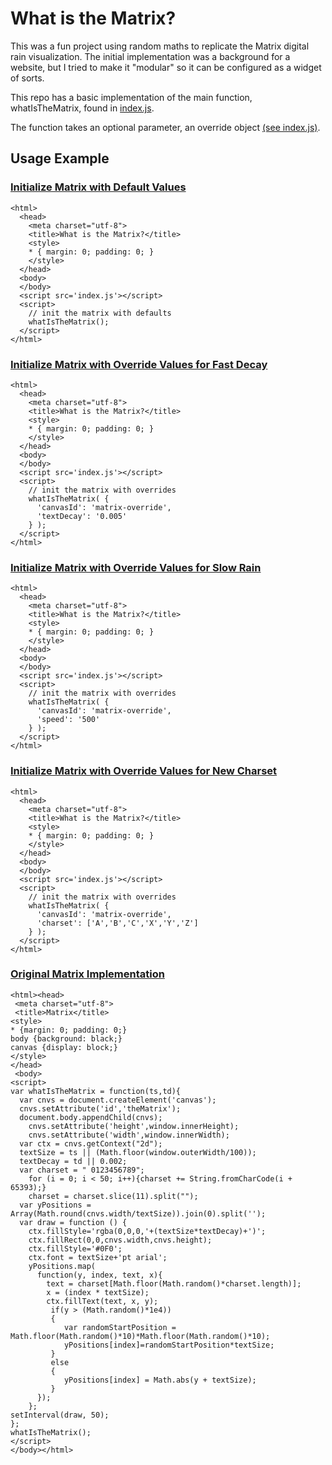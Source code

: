 # What is the Matrix?

This was a fun project using random maths to replicate the Matrix digital rain visualization.  The initial implementation was a background for a website, but I tried to make it "modular" so it can be configured as a widget of sorts.

This repo has a basic implementation of the main function, whatIsTheMatrix, found in [index.js](./index.js).

The function takes an optional parameter, an override object [(see index.js)](./index.js).

## Usage Example

### [Initialize Matrix with Default Values](https://emb417.github.io/what-is-the-matrix/)
```
<html>
  <head>
    <meta charset="utf-8">
    <title>What is the Matrix?</title>
    <style>
    * { margin: 0; padding: 0; }
    </style>
  </head>
  <body>
  </body>
  <script src='index.js'></script>
  <script>
    // init the matrix with defaults
    whatIsTheMatrix();
  </script>
</html>
```

### [Initialize Matrix with Override Values for Fast Decay](https://emb417.github.io/what-is-the-matrix/fast-decay.html)
```
<html>
  <head>
    <meta charset="utf-8">
    <title>What is the Matrix?</title>
    <style>
    * { margin: 0; padding: 0; }
    </style>
  </head>
  <body>
  </body>
  <script src='index.js'></script>
  <script>
    // init the matrix with overrides
    whatIsTheMatrix( {
      'canvasId': 'matrix-override',
      'textDecay': '0.005'
    } );
  </script>
</html>
```

### [Initialize Matrix with Override Values for Slow Rain](https://emb417.github.io/what-is-the-matrix/slow-rain.html)
```
<html>
  <head>
    <meta charset="utf-8">
    <title>What is the Matrix?</title>
    <style>
    * { margin: 0; padding: 0; }
    </style>
  </head>
  <body>
  </body>
  <script src='index.js'></script>
  <script>
    // init the matrix with overrides
    whatIsTheMatrix( {
      'canvasId': 'matrix-override',
      'speed': '500'
    } );
  </script>
</html>
```

### [Initialize Matrix with Override Values for New Charset](https://emb417.github.io/what-is-the-matrix/new-chars.html)
```
<html>
  <head>
    <meta charset="utf-8">
    <title>What is the Matrix?</title>
    <style>
    * { margin: 0; padding: 0; }
    </style>
  </head>
  <body>
  </body>
  <script src='index.js'></script>
  <script>
    // init the matrix with overrides
    whatIsTheMatrix( {
      'canvasId': 'matrix-override',
      'charset': ['A','B','C','X','Y','Z']
    } );
  </script>
</html>
```

### [Original Matrix Implementation](https://emb417.github.io/what-is-the-matrix/vanilla-es5.html)
```
<html><head>
 <meta charset="utf-8">
 <title>Matrix</title>
<style>
* {margin: 0; padding: 0;}
body {background: black;}
canvas {display: block;}
</style>
</head>
 <body>
<script>
var whatIsTheMatrix = function(ts,td){
  var cnvs = document.createElement('canvas');
  cnvs.setAttribute('id','theMatrix');
  document.body.appendChild(cnvs);
    cnvs.setAttribute('height',window.innerHeight);
    cnvs.setAttribute('width',window.innerWidth);
  var ctx = cnvs.getContext("2d");
  textSize = ts || (Math.floor(window.outerWidth/100));
  textDecay = td || 0.002;
  var charset = " 0123456789";
    for (i = 0; i < 50; i++){charset += String.fromCharCode(i + 65393);}
    charset = charset.slice(11).split("");
  var yPositions = Array(Math.round(cnvs.width/textSize)).join(0).split('');
  var draw = function () {
    ctx.fillStyle='rgba(0,0,0,'+(textSize*textDecay)+')';
    ctx.fillRect(0,0,cnvs.width,cnvs.height);
    ctx.fillStyle='#0F0';
    ctx.font = textSize+'pt arial';
    yPositions.map(
      function(y, index, text, x){
        text = charset[Math.floor(Math.random()*charset.length)];
        x = (index * textSize);
        ctx.fillText(text, x, y);
         if(y > (Math.random()*1e4))
         {
            var randomStartPosition = Math.floor(Math.random()*10)*Math.floor(Math.random()*10);
            yPositions[index]=randomStartPosition*textSize;
         }
         else
         {
            yPositions[index] = Math.abs(y + textSize);
         }
      });
    };
setInterval(draw, 50);
};
whatIsTheMatrix();
</script>
</body></html>
```
